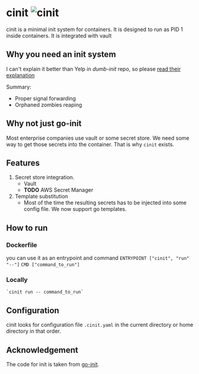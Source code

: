 # cinit ![cinit](https://github.com/techniumlabs/cinit/workflows/Go/badge.svg)
cinit is a minimal init system for containers. It is designed to run as PID 1 inside containers. It is integrated with vault

## Why you need an init system

I can't explain it better than Yelp in *dumb-init* repo, so please [read their explanation](https://github.com/Yelp/dumb-init/blob/v1.2.0/README.md#why-you-need-an-init-system)

Summary:
- Proper signal forwarding
- Orphaned zombies reaping


## Why not just go-init
Most enterprise companies use vault or some secret store. We need some way to get those secrets into the container. That is why `cinit` exists.

## Features
1. Secret store integration.
   - Vault
   - **TODO** AWS Secret Manager
2. Template substitution
   - Most of the time the resulting secrets has to be injected into some config file. We now support go templates.

## How to run
### Dockerfile
you can use it as an entrypoint and command
    `ENTRYPOINT ["cinit", "run" "--"]`
    `CMD ["command_to_run"]`

### Locally
    `cinit run -- command_to_run`

## Configuration
cinit looks for configuration file `.cinit.yaml` in the current directory or home directory in that order.

## Acknowledgement
The code for init is taken from [go-init](https://github.com/pablo-ruth/go-init).
